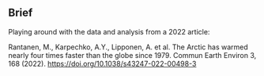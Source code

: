 ## Brief ##
Playing around with the data and analysis from a 2022 article:

Rantanen, M., Karpechko, A.Y., Lipponen, A. et al. The Arctic has warmed nearly four times faster than the globe since 1979. Commun Earth Environ 3, 168 (2022). https://doi.org/10.1038/s43247-022-00498-3